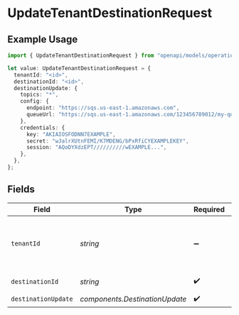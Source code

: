 # UpdateTenantDestinationRequest

## Example Usage

```typescript
import { UpdateTenantDestinationRequest } from "openapi/models/operations";

let value: UpdateTenantDestinationRequest = {
  tenantId: "<id>",
  destinationId: "<id>",
  destinationUpdate: {
    topics: "*",
    config: {
      endpoint: "https://sqs.us-east-1.amazonaws.com",
      queueUrl: "https://sqs.us-east-1.amazonaws.com/123456789012/my-queue",
    },
    credentials: {
      key: "AKIAIOSFODNN7EXAMPLE",
      secret: "wJalrXUtnFEMI/K7MDENG/bPxRfiCYEXAMPLEKEY",
      session: "AQoDYXdzEPT//////////wEXAMPLE...",
    },
  },
};
```

## Fields

| Field                                                                 | Type                                                                  | Required                                                              | Description                                                           |
| --------------------------------------------------------------------- | --------------------------------------------------------------------- | --------------------------------------------------------------------- | --------------------------------------------------------------------- |
| `tenantId`                                                            | *string*                                                              | :heavy_minus_sign:                                                    | The ID of the tenant. Required when using AdminApiKey authentication. |
| `destinationId`                                                       | *string*                                                              | :heavy_check_mark:                                                    | The ID of the destination.                                            |
| `destinationUpdate`                                                   | *components.DestinationUpdate*                                        | :heavy_check_mark:                                                    | N/A                                                                   |